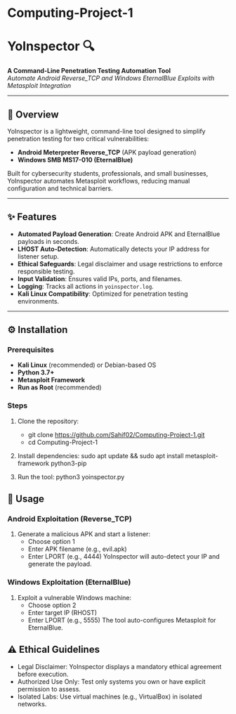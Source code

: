# Computing-Project-1
# YoInspector 🔍
**A Command-Line Penetration Testing Automation Tool**  
*Automate Android Reverse_TCP and Windows EternalBlue Exploits with Metasploit Integration*

---

## 📖 Overview
YoInspector is a lightweight, command-line tool designed to simplify penetration testing for two critical vulnerabilities:  
- **Android Meterpreter Reverse_TCP** (APK payload generation)  
- **Windows SMB MS17-010 (EternalBlue)**  

Built for cybersecurity students, professionals, and small businesses, YoInspector automates Metasploit workflows, reducing manual configuration and technical barriers.

---

## ✨ Features
- **Automated Payload Generation**: Create Android APK and EternalBlue payloads in seconds.
- **LHOST Auto-Detection**: Automatically detects your IP address for listener setup.
- **Ethical Safeguards**: Legal disclaimer and usage restrictions to enforce responsible testing.
- **Input Validation**: Ensures valid IPs, ports, and filenames.
- **Logging**: Tracks all actions in `yoinspector.log`.
- **Kali Linux Compatibility**: Optimized for penetration testing environments.

---

## ⚙️ Installation

### Prerequisites
- **Kali Linux** (recommended) or Debian-based OS
- **Python 3.7+**
- **Metasploit Framework**
- **Run as Root** (recommended)

### Steps
1. Clone the repository:
   - git clone https://github.com/Sahif02/Computing-Project-1.git
   - cd Computing-Project-1

2. Install dependencies:
   sudo apt update && sudo apt install metasploit-framework python3-pip

3. Run the tool:
   python3 yoinspector.py

## 🚀 Usage
### Android Exploitation (Reverse_TCP)
1. Generate a malicious APK and start a listener:
   - Choose option 1
   - Enter APK filename (e.g., evil.apk)
   - Enter LPORT (e.g., 4444)
   YoInspector will auto-detect your IP and generate the payload.

### Windows Exploitation (EternalBlue)
1. Exploit a vulnerable Windows machine:
   - Choose option 2
   - Enter target IP (RHOST)
   - Enter LPORT (e.g., 5555)
   The tool auto-configures Metasploit for EternalBlue.

## ⚠️ Ethical Guidelines
- Legal Disclaimer: YoInspector displays a mandatory ethical agreement before execution.
- Authorized Use Only: Test only systems you own or have explicit permission to assess.
- Isolated Labs: Use virtual machines (e.g., VirtualBox) in isolated networks.

